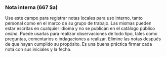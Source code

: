 ### Nota interna (667 $a)
Use este campo para registrar notas locales para uso interno, tanto personal como en el marco de su grupo de trabajo. Las mismas pueden estar escritas en cualquier idioma y no se publican en el catálogo público _online_. Puede usarlas para realizar observaciones de todo tipo, tales como preguntas, comentarios o indagaciones a realizar. Elimine las notas después de que hayan cumplido su propósito. Es una buena práctica firmar cada nota con sus iniciales y la fecha.
